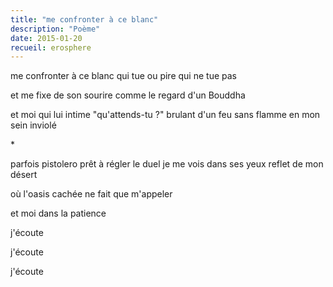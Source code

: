 ```yaml
---
title: "me confronter à ce blanc"
description: "Poème"
date: 2015-01-20
recueil: erosphere
---
```


me confronter à ce blanc qui tue
ou pire qui ne tue pas

et me fixe de son sourire
comme le regard d'un Bouddha

et moi qui lui intime "qu'attends-tu ?"
brulant d'un feu sans flamme en mon sein inviolé

\*

parfois pistolero prêt à régler le duel
je me vois dans ses yeux reflet de mon désert

où l'oasis cachée ne fait que m'appeler

et moi dans la patience

j'écoute

j'écoute

j'écoute
